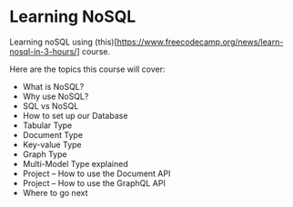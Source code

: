 # Learning NoSQL
Learning noSQL using (this)[https://www.freecodecamp.org/news/learn-nosql-in-3-hours/] course.

Here are the topics this course will cover:

- What is NoSQL?
- Why use NoSQL?
- SQL vs NoSQL
- How to set up our Database
- Tabular Type
- Document Type
- Key-value Type
- Graph Type
- Multi-Model Type explained
- Project – How to use the Document API
- Project – How to use the GraphQL API
- Where to go next
